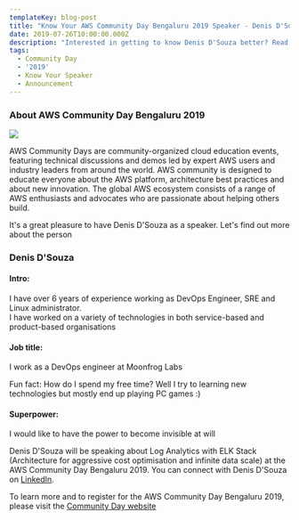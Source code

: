 ```yaml
---
templateKey: blog-post
title: "Know Your AWS Community Day Bengaluru 2019 Speaker - Denis D'Souza"
date: 2019-07-26T10:00:00.000Z
description: "Interested in getting to know Denis D'Souza better? Read on."
tags:
  - Community Day
  - '2019'
  - Know Your Speaker
  - Announcement
---
```


### About AWS Community Day Bengaluru 2019

![](/img/communityday2019/speakers/know-your-speaker-denis.png)

AWS Community Days are community-organized cloud education events, featuring technical discussions and demos led by expert AWS users and industry leaders from around the world. AWS community is designed to educate everyone about the AWS platform, architecture best practices and about new innovation. The global AWS ecosystem consists of a range of AWS enthusiasts and advocates who are passionate about helping others build. 

It's a great pleasure to have Denis D'Souza as a speaker. Let's find out more about the person

### Denis D'Souza 

#### Intro: 
I have over 6 years of experience working as DevOps Engineer, SRE and Linux administrator.    
I have worked on a variety of technologies in both service-based and product-based organisations     

#### Job title:
I work as a DevOps engineer at Moonfrog Labs

Fun fact:
How do I spend my free time? Well I try to learning new technologies but mostly end up playing PC games :)


#### Superpower:
I would like to have the power to become invisible at will



Denis D'Souza will be speaking about Log Analytics with ELK Stack (Architecture for aggressive cost optimisation and infinite data scale) at the AWS Community Day Bengaluru 2019. You can connect with Denis D'Souza on [LinkedIn](https://www.linkedin.com/in/denis-dsouza/).

To learn more and to register for the AWS Community Day Bengaluru 2019, please visit the [Community Day website](https://communityday.awsugblr.in)
